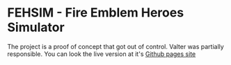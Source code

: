 # FEHSIM - Fire Emblem Heroes Simulator

The project is a proof of concept that got out of control. Valter was partially responsible. 
You can look the live version at it's [Github pages site](https://bardackx.github.io/fehsim/)

